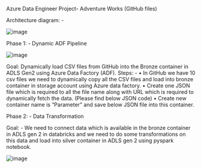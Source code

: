 Azure Data Engineer Project- Adventure Works (GitHub files)

Architecture diagram: - 

![image](https://github.com/user-attachments/assets/75a9df75-6dba-4f31-8d50-201d8c168252)


Phase 1: - Dynamic ADF Pipeline 

![image](https://github.com/user-attachments/assets/2df2696b-5553-4289-824b-d8907d77c791)


Goal: Dynamically load CSV files from GitHub into the Bronze container in ADLS Gen2 using Azure Data Factory (ADF).
Steps: - 
•	In GitHub we have 10 csv files we need to dynamically copy all the CSV files and load into bronze container in storage account using Azure data factory.
•	Create one JSON file which is required to all the file name along with URL which is required to dynamically fetch the data. (Please find below JSON code)
•	Create new container name is “Parameter” and save below JSON file into this container.

Phase 2: - Data Transformation 

Goal: - We need to connect data which is available in the bronze container in ADLS gen 2 in databricks and we need to do some transformations on this data and load into silver container in ADLS gen 2 using pyspark notebook.

![image](https://github.com/user-attachments/assets/725a9ae9-57f4-4e5c-9ded-6c6360444033)
